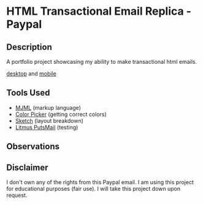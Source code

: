 # HTML Transactional Email Replica - Paypal

## Description

A portfolio project showcasing my ability to make transactional html emails.

[desktop](./email-main.png) and [mobile](./email-main-mobile.png)

## Tools Used

- [MJML](https://documentation.mjml.io/) (markup language)
- [Color Picker](https://imagecolorpicker.com/en) (getting correct colors)
- [Sketch](https://www.sketch.com/) (layout breakdown)
- [Litmus PutsMail](https://putsmail.com/) (testing)

## Observations

## Disclaimer

I don't own any of the rights from this Paypal email. I am using this project for educational purposes (fair use). I will take this project down upon request.
